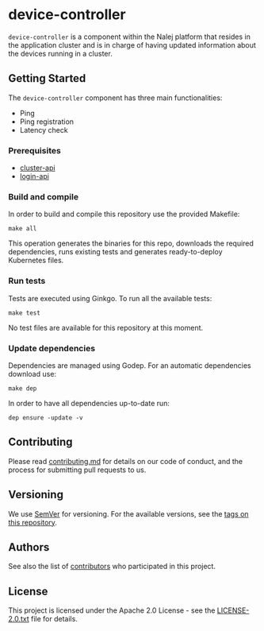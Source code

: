 # device-controller

`device-controller` is a component within the Nalej platform that resides in the application cluster and is in charge of having updated information about the devices running in a cluster. 

## Getting Started

The `device-controller` component has three main functionalities:
* Ping
* Ping registration
* Latency check

### Prerequisites

* [cluster-api](https://github.com/nalej/cluster-api)
* [login-api](https://github.com/nalej/login-api)

### Build and compile

In order to build and compile this repository use the provided Makefile:

```
make all
```

This operation generates the binaries for this repo, downloads the required dependencies, runs existing tests and generates ready-to-deploy Kubernetes files.

### Run tests

Tests are executed using Ginkgo. To run all the available tests:

```
make test
```

No test files are available for this repository at this moment.

### Update dependencies

Dependencies are managed using Godep. For an automatic dependencies download use:

```
make dep
```

In order to have all dependencies up-to-date run:

```
dep ensure -update -v
```

## Contributing

Please read [contributing.md](contributing.md) for details on our code of conduct, and the process for submitting pull requests to us.


## Versioning

We use [SemVer](http://semver.org/) for versioning. For the available versions, see the [tags on this repository](https://github.com/nalej/device-controller/tags). 

## Authors

See also the list of [contributors](https://github.com/nalej/device-controller/contributors) who participated in this project.

## License
This project is licensed under the Apache 2.0 License - see the [LICENSE-2.0.txt](LICENSE-2.0.txt) file for details.
